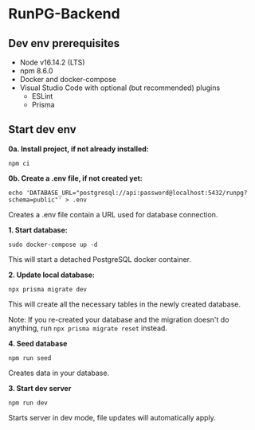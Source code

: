 # RunPG-Backend

## Dev env prerequisites
- Node v16.14.2 (LTS)
- npm 8.6.0
- Docker and docker-compose
- Visual Studio Code with optional (but recommended) plugins
  - ESLint
  - Prisma

## Start dev env
**0a. Install project, if not already installed:**
```
npm ci
```

**0b. Create a .env file, if not created yet:**
```
echo 'DATABASE_URL="postgresql://api:password@localhost:5432/runpg?schema=public"' > .env
```
Creates a .env file contain a URL used for database connection.

**1. Start database:**
```
sudo docker-compose up -d
```
This will start a detached PostgreSQL docker container.

**2. Update local database:**
```
npx prisma migrate dev
```
This will create all the necessary tables in the newly created database.

Note: If you re-created your database and the migration doesn't do anything, run `npx prisma migrate reset` instead.

**4. Seed database**
```
npm run seed
```
Creates data in your database.

**3. Start dev server**
```
npm run dev
```
Starts server in dev mode, file updates will automatically apply.
